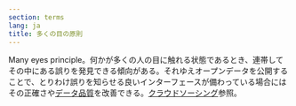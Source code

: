```yaml
---
section: terms
lang: ja
title: 多くの目の原則
---
```


Many eyes principle。何かが多くの人の目に触れる状態であるとき、連帯してその中にある誤りを発見できる傾向がある。それゆえオープンデータを公開することで、とりわけ誤りを知らせる良いインターフェースが備わっている場合にはその正確さや[データ品質](/glossary/ja/terms/data-quality/)を改善できる。[クラウドソーシング](/glossary/ja/terms/crowdsourcing/)参照。
